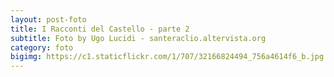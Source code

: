 ```yaml
---
layout: post-foto
title: I Racconti del Castello - parte 2
subtitle: Foto by Ugo Lucidi - santeraclio.altervista.org
category: foto
bigimg: https://c1.staticflickr.com/1/707/32166824494_756a4614f6_b.jpg
---
```

<div class="flickr-album-contaier" data-photoset="72157678956745580"></div>
